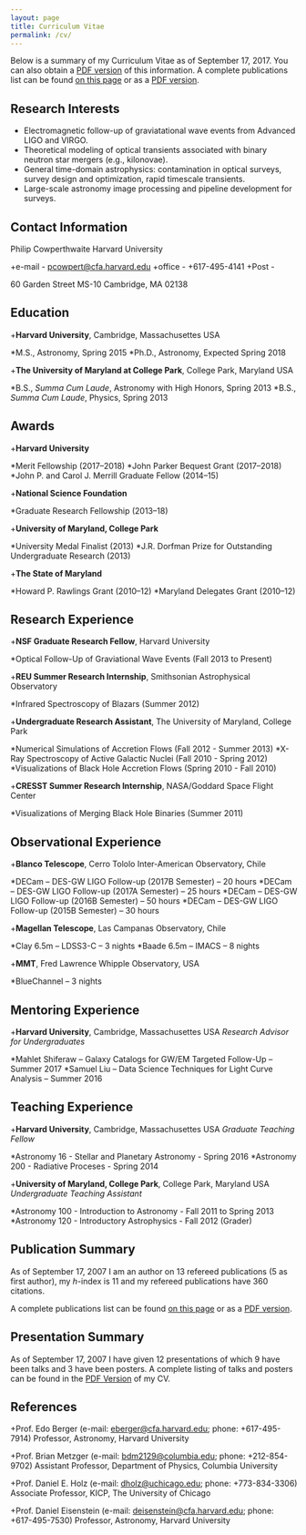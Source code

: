 ```yaml
---
layout: page
title: Curriculum Vitae
permalink: /cv/
---
```


Below is a summary of my Curriculum Vitae as of September 17, 2017. You can also obtain a [PDF version](/files/pcowpert_cv.pdf) of this information. A complete publications list can be found [on this page](/publications/) or as a [PDF version](/files/pcowpert_pubs.pdf).

Research Interests
------------------
+ Electromagnetic follow-up of graviatational wave events from Advanced LIGO and VIRGO.
+ Theoretical modeling of optical transients associated with binary neutron star mergers  (e.g., kilonovae).
+ General time-domain astrophysics: contamination in optical surveys, survey design and optimization,
rapid timescale transients.
+ Large-scale astronomy image processing and pipeline development for surveys.

Contact Information
-------------------
Philip Cowperthwaite
Harvard University

+e-mail - pcowpert@cfa.harvard.edu
+office - +617-495-4141 
+Post - 

   60 Garden Street
   MS-10
   Cambridge, MA 02138

Education
---------
+**Harvard University**, Cambridge, Massachusettes USA

   *M.S., Astronomy, Spring 2015
   *Ph.D., Astronomy, Expected Spring 2018

+**The University of Maryland at College Park**, College Park, Maryland USA

   *B.S., *Summa Cum Laude*, Astronomy with High Honors, Spring 2013
   *B.S., *Summa Cum Laude*, Physics, Spring 2013

Awards
------
+**Harvard University**

   *Merit Fellowship (2017–2018)
   *John Parker Bequest Grant (2017–2018)
   *John P. and Carol J. Merrill Graduate Fellow (2014–15)

+**National Science Foundation**

   *Graduate Research Fellowship (2013–18)

+**University of Maryland, College Park**

   *University Medal Finalist (2013)
   *J.R. Dorfman Prize for Outstanding Undergraduate Research (2013)

+**The State of Maryland**

   *Howard P. Rawlings Grant (2010–12)
   *Maryland Delegates Grant (2010–12)


Research Experience
-------------------
+**NSF Graduate Research Fellow**, Harvard University

   *Optical Follow-Up of Graviational Wave Events (Fall 2013 to Present)

+**REU Summer Research Internship**, Smithsonian Astrophysical Observatory

   *Infrared Spectroscopy of Blazars (Summer 2012)

+**Undergraduate Research Assistant**, The University of Maryland, College Park

   *Numerical Simulations of Accretion Flows (Fall 2012 - Summer 2013)
   *X-Ray Spectroscopy of Active Galactic Nuclei (Fall 2010 - Spring 2012)
   *Visualizations of Black Hole Accretion Flows (Spring 2010 - Fall 2010)

+**CRESST Summer Research Internship**, NASA/Goddard Space Flight Center

   *Visualizations of Merging Black Hole Binaries (Summer 2011)

Observational Experience 
------------------------
+**Blanco Telescope**, Cerro Tololo Inter-American Observatory, Chile

   *DECam – DES-GW LIGO Follow-up (2017B Semester) – 20 hours
   *DECam – DES-GW LIGO Follow-up (2017A Semester) – 25 hours
   *DECam – DES-GW LIGO Follow-up (2016B Semester) – 50 hours
   *DECam – DES-GW LIGO Follow-up (2015B Semester) – 30 hours

+**Magellan Telescope**, Las Campanas Observatory, Chile

   *Clay 6.5m – LDSS3-C – 3 nights
   *Baade 6.5m – IMACS – 8 nights

+**MMT**, Fred Lawrence Whipple Observatory, USA

   *BlueChannel – 3 nights

Mentoring Experience
--------------------
+**Harvard University**, Cambridge, Massachusettes USA
   *Research Advisor for Undergraduates*

   *Mahlet Shiferaw – Galaxy Catalogs for GW/EM Targeted Follow-Up – Summer 2017
   *Samuel Liu – Data Science Techniques for Light Curve Analysis – Summer 2016

Teaching Experience
-------------------
+**Harvard University**, Cambridge, Massachusettes USA
   *Graduate Teaching Fellow*

   *Astronomy 16 - Stellar and Planetary Astronomy - Spring 2016
   *Astronomy 200 - Radiative Proceses - Spring 2014

+**University of Maryland, College Park**, College Park, Maryland USA
   *Undergraduate Teaching Assistant*

   *Astronomy 100 - Introduction to Astronomy - Fall 2011 to Spring 2013
   *Astronomy 120 - Introductory Astrophysics - Fall 2012 (Grader)

Publication Summary
-------------------
As of September 17, 2007 I am an author on 13 refereed publications (5 as first author), my *h*-index 
is 11 and my refereed publications have 360 citations.

A complete publications list can be found [on this page](/publications/) or as a [PDF version](/files/pcowpert_pubs.pdf).

Presentation Summary
--------------------
As of September 17, 2007 I have given 12 presentations of which 9 have been talks and 3 have been posters. A complete listing of talks and posters can be found in the [PDF Version](/files/pcowpert_cv.pdf) of my CV.

References
----------
+Prof. Edo Berger (e-mail: eberger@cfa.harvard.edu; phone: +617-495-7914)
   Professor, Astronomy, Harvard University

+Prof. Brian Metzger (e-mail: bdm2129@columbia.edu; phone: +212-854-9702)
   Assistant Professor, Department of Physics, Columbia University

+Prof. Daniel E. Holz (e-mail: dholz@uchicago.edu; phone: +773-834-3306)
   Associate Professor, KICP, The University of Chicago

+Prof. Daniel Eisenstein (e-mail: deisenstein@cfa.harvard.edu; phone: +617-495-7530)
   Professor, Astronomy, Harvard University